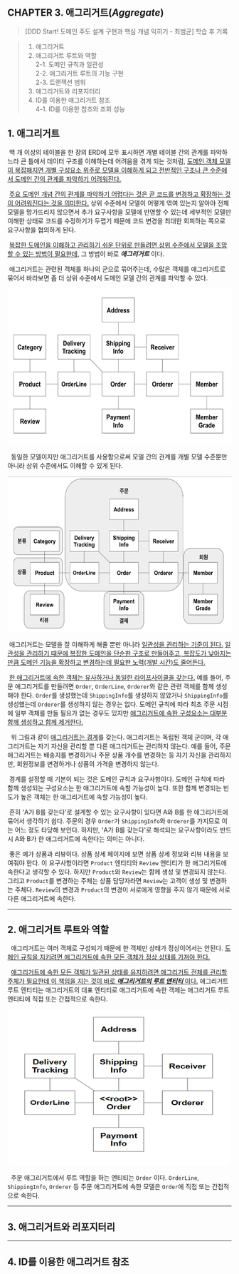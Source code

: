 ## CHAPTER 3. 애그리거트(_Aggregate_)

> [DDD Start! 도메인 주도 설계 구현과 핵심 개념 익히기 - 최범균] 학습 후 기록

> 1. 애그리거트<br>
> 2. 애그리거트 루트와 역할<br>
  > 2-1. 도메인 규칙과 일관성<br>
  > 2-2. 애그리거트 루트의 기능 구현<br>
  > 2-3. 트랜잭션 범위<br>
> 3. 애그리거트와 리포지터리<br>
> 4. ID를 이용한 애그리거트 참조<br>
  > 4-1. ID를 이용한 참조와 조회 성능


## 1. 애그리거트

&nbsp;백 개 이상의 테이블을 한 장의 ERD에 모두 표시하면 개별 테이블 간의 관계를 파악하느라 큰 틀에서 데이터 구조를 이해하는데 어려움을 겪게 되는 것처럼,
<ins>도메인 객체 모델이 복잡해지면 개별 구성요소 위주로 모델을 이해하게 되고 전반적인 구조나 큰 수준에서 도메인 간의 관계를 파악하기 어려워진다.</ins>

&nbsp;<ins>주요 도메인 개념 간의 관계를 파악하기 어렵다는 것은 곧 코드를 변경하고 확장하는 것이 어려워진다는 것을 의미한다.</ins>
상위 수준에서 모델이 어떻게 엮여 있는지 알아야 전체 모델을 망가뜨리지 않으면서 추가 요구사항을 모델에 반영할 수 있는데 세부적인 모델만 이해한 상태로 코드를 수정하기가 두렵기 때문에 코드 변경을 최대한 회피하는 쪽으로 요구사항을 협의하게 된다.

&nbsp;<ins>복잡한 도메인을 이해하고 관리하기 쉬운 단위로 만들려면 상위 수준에서 모델을 조망할 수 있는 방법이 필요한데,</ins> 그 방법이 바로 **_애그리거트_** 이다.

&nbsp;애그리거트는 관련된 객체를 하나의 군으로 묶어주는데, 수많은 객체를 애그리거트로 묶어서 바라보면 좀 더 상위 수준에서 도메인 모델 간의 관계를 파악할 수 있다.

<p align="center">
  <img src="https://github.com/ro117-youshin/TIL/blob/main/DomainDrivenDesign/img/models_at_individual_object_level.png" width="600" height="350"/>
</p>

&nbsp; 동일한 모델이지만 애그리거트를 사용함으로써 모델 간의 관계를 개별 모델 수준뿐만 아니라 상위 수준에서도 이해할 수 있게 된다.

<p align="center">
  <img src="https://github.com/ro117-youshin/TIL/blob/main/DomainDrivenDesign/img/models_at_aggregate_level.png" width="600" height="350"/>
</p>

&nbsp;애그리거트는 모델을 잘 이해하게 해줄 뿐만 아니라 <ins>일관성을 관리하는 기준이 된다.</ins>
<ins>일관성을 관리하기 때문에 복잡한 도메인을 단순한 구조로 만들어주고, 복잡도가 낮아지는 만큼 도메인 기능을 확장하고 변경하는데 필요한 노력(개발 시간)도 줄어든다.</ins>

&nbsp;<ins>한 애그리거트에 속한 객체는 유사하거나 동일한 라이프사이클을 갖는다.</ins> 
예를 들어, 주문 애그리거트를 만들려면 `Order`, `OrderLine`, `Orderer`와 같은 관련 객체를 함께 생성해야 한다.
`Order`를 생성했는데 `ShippingInfo`를 생성하지 않았거나 `ShippingInfo`를 생성했는데 `Orderer`를 생성하지 않는 경우는 없다.
도메인 규칙에 따라 최초 주문 시점에 일부 객체를 만들 필요가 없는 경우도 있지만 <ins>애그리거트에 속한 구성요소는 대부분 함께 생성하고 함께 제거한다.</ins>

&nbsp; 위 그림과 같이 <ins>애그리거트는 경계</ins>를 갖는다. 애그리거트는 독립된 객체 군이며, 각 애그리거트는 자기 자신을 관리할 뿐 다른 애그리거트는 관리하지 않는다.
예를 들어, 주문 애그리거트는 배송지를 변경하거나 주문 상품 개수를 변경하는 등 자기 자신을 관리하지만, 회원정보를 변경하거나 상품의 가격을 변경하지 않는다.

&nbsp;경계를 설정할 때 기본이 되는 것은 도메인 규칙과 요구사항이다. 도메인 규칙에 따라 함께 생성되는 구성요소는 한 애그리거트에 속할 가능성이 높다.
또한 함께 변경되는 빈도가 높은 객체는 한 애그리거트에 속할 가능성이 높다.

&nbsp;흔히 'A가 B를 갖는다'로 설계할 수 있는 요구사항이 있다면 A와 B를 한 애그리거트에 묶어서 생각하기 쉽다. 
주문의 경우 `Order`가 `ShippingInfo`와 `Orderer`를 가지므로 이는 어느 정도 타당해 보인다. 
하지만, 'A가 B를 갖는다'로 해석되는 요구사항이라도 반드시 A와 B가 한 애그리거트에 속한다는 의미는 아니다.

&nbsp;좋은 예가 상품과 리뷰이다. 상품 상세 페이지에 보면 상품 상세 정보와 리뷰 내용을 보여줘야 한다. 
이 요구사항이라면 `Product` 엔티티와 `Review` 엔티티가 한 애그리거트에 속한다고 생각할 수 있다. 
하지만 `Product`와 `Review`는 함께 생성 및 변경되지 않는다. 그리고 `Product`를 변경하는 주체는 상품 담당자라면 `Review`는 고객이 생성 및 변경하는 주체다.
`Review`의 변경과 `Product`의 변경이 서로에게 영향을 주지 않기 때문에 서로 다른 애그리거트에 속한다.

---

## 2. 애그리거트 루트와 역할

&nbsp; 애그리거트는 여러 객체로 구성되기 때문에 한 객체만 상태가 정상이어서는 안된다. 
<ins>도메인 규칙을 지키려면 애그리거트에 속한 모든 객체가 정상 상태를 가져야 한다.</ins>

&nbsp; <ins>애그리거트에 속한 모든 객체가 일관된 상태를 유지하려면 애그리거트 전체를 관리할 주체가 필요한데 이 책임을 지는 것이 바로 **_애그리거트의 루트 엔티티_** 이다.</ins>
애그리거트 루트 엔티티는 애그리거트의 대표 엔티티로 애그리거트에 속한 객체는 애그리거트 루트 엔티티에 직접 또는 간접적으로 속한다.

<p align="center">
  <img src="https://github.com/ro117-youshin/TIL/blob/main/DomainDrivenDesign/img/the_root_of_order_aggregate_is_order.png" width="500" height="350"/>
</p>

&nbsp; 주문 애그리거트에서 루트 역할을 하는 엔티티는 `Order` 이다. `OrderLine`, `ShippingInfo`, `Orderer` 등 주문 애그리거트에 속한 모델은 `Order`에 직접 또는 간접적으로 속한다.

---

## 3. 애그리거트와 리포지터리

---

## 4. ID를 이용한 애그리거트 참조


